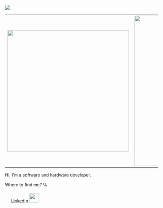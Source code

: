 <img src="https://github.com/violigon/violigon/blob/main/images/CapaGitHub.png?raw=true" >
<center>
<table>
    <tr>
        <td><img width="400px" align="left" src="https://github-readme-stats.vercel.app/api/top-langs/?username=violigon&show_icons=true&hide=html,Visual Basic .NET&langs_count=10&layout=compact&theme=buefy&count_private=true" /></td>
        <td><img width="495px" align="left" src="https://github-readme-stats.vercel.app/api?username=violigon&theme=buefy&?theme=dark&show_icons=true%count_private=true&include_all_commits=true&hide=contribs,prs,issues"/></td>     
    </tr>   
</table>
</center>  
  
Hi, I'm a software and hardware developer. 


Where to find me? 🔍


<a href="https://www.linkedin.com/in/viniciusoligon"><img src="https://www.spiner.com.br/wp-content/uploads/2019/02/midias-sociais-linkedin-icon.png" width="16"></img></a> [LinkedIn](https://www.linkedin.com/in/viniciusoligon)
<img src="https://raw.githubusercontent.com/iampavangandhi/iampavangandhi/master/gifs/Hi.gif" width="30px">
  

